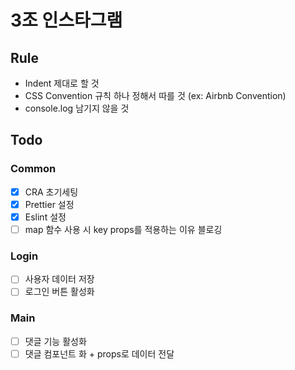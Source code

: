 # 3조 인스타그램

## Rule

- Indent 제대로 할 것
- CSS Convention 규칙 하나 정해서 따를 것 (ex: Airbnb Convention)
- console.log 남기지 않을 것

## Todo

### Common

- [x] CRA 초기세팅
- [x] Prettier 설정
- [x] Eslint 설정
- [ ] map 함수 사용 시 key props를 적용하는 이유 블로깅

### Login

- [ ] 사용자 데이터 저장
- [ ] 로그인 버튼 활성화

### Main

- [ ] 댓글 기능 활성화
- [ ] 댓글 컴포넌트 화 + props로 데이터 전달
